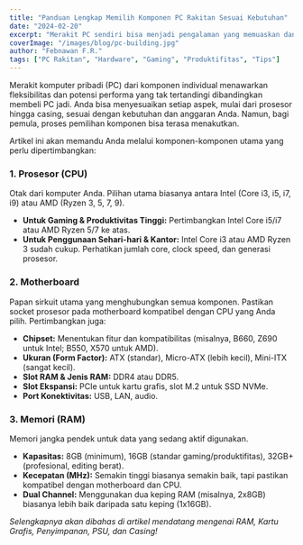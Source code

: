 ```yaml
---
title: "Panduan Lengkap Memilih Komponen PC Rakitan Sesuai Kebutuhan"
date: "2024-02-20"
excerpt: "Merakit PC sendiri bisa menjadi pengalaman yang memuaskan dan memberikan kontrol penuh atas spesifikasi. Namun, memilih komponen yang tepat bisa membingungkan. Ini panduannya!"
coverImage: "/images/blog/pc-building.jpg"
author: "Febnawan F.R."
tags: ["PC Rakitan", "Hardware", "Gaming", "Produktifitas", "Tips"]
---
```


Merakit komputer pribadi (PC) dari komponen individual menawarkan fleksibilitas dan potensi performa yang tak tertandingi dibandingkan membeli PC jadi. Anda bisa menyesuaikan setiap aspek, mulai dari prosesor hingga casing, sesuai dengan kebutuhan dan anggaran Anda. Namun, bagi pemula, proses pemilihan komponen bisa terasa menakutkan.

Artikel ini akan memandu Anda melalui komponen-komponen utama yang perlu dipertimbangkan:

### 1. Prosesor (CPU)
Otak dari komputer Anda. Pilihan utama biasanya antara Intel (Core i3, i5, i7, i9) atau AMD (Ryzen 3, 5, 7, 9).
- **Untuk Gaming & Produktivitas Tinggi:** Pertimbangkan Intel Core i5/i7 atau AMD Ryzen 5/7 ke atas.
- **Untuk Penggunaan Sehari-hari & Kantor:** Intel Core i3 atau AMD Ryzen 3 sudah cukup.
Perhatikan jumlah core, clock speed, dan generasi prosesor.

### 2. Motherboard
Papan sirkuit utama yang menghubungkan semua komponen. Pastikan socket prosesor pada motherboard kompatibel dengan CPU yang Anda pilih. Pertimbangkan juga:
- **Chipset:** Menentukan fitur dan kompatibilitas (misalnya, B660, Z690 untuk Intel; B550, X570 untuk AMD).
- **Ukuran (Form Factor):** ATX (standar), Micro-ATX (lebih kecil), Mini-ITX (sangat kecil).
- **Slot RAM & Jenis RAM:** DDR4 atau DDR5.
- **Slot Ekspansi:** PCIe untuk kartu grafis, slot M.2 untuk SSD NVMe.
- **Port Konektivitas:** USB, LAN, audio.

### 3. Memori (RAM)
Memori jangka pendek untuk data yang sedang aktif digunakan.
- **Kapasitas:** 8GB (minimum), 16GB (standar gaming/produktifitas), 32GB+ (profesional, editing berat).
- **Kecepatan (MHz):** Semakin tinggi biasanya semakin baik, tapi pastikan kompatibel dengan motherboard dan CPU.
- **Dual Channel:** Menggunakan dua keping RAM (misalnya, 2x8GB) biasanya lebih baik daripada satu keping (1x16GB).

*Selengkapnya akan dibahas di artikel mendatang mengenai RAM, Kartu Grafis, Penyimpanan, PSU, dan Casing!*